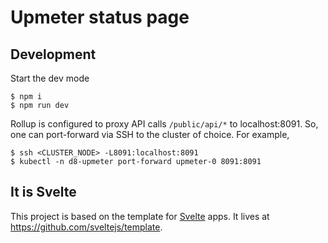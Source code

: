 # Upmeter status page

## Development

Start the dev mode

```shell
$ npm i
$ npm run dev
```

Rollup is configured to proxy API calls `/public/api/*` to localhost:8091. So, one can port-forward via SSH to the
cluster of choice. For example,

```shell
$ ssh <CLUSTER_NODE> -L8091:localhost:8091
$ kubectl -n d8-upmeter port-forward upmeter-0 8091:8091
```

## It is Svelte

This project is based on the template for [Svelte](https://svelte.dev) apps. It lives
at https://github.com/sveltejs/template.

